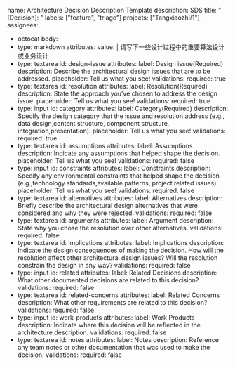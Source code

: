 name: Architecture Decision Description  Template
description: SDS
title: "[Decision]: "
labels: ["feature", "triage"]
projects: ["Tangxiaozhi/1"]
assignees:
  - octocat
body:
  - type: markdown
    attributes:
      value: |
        请写下一些设计过程中的重要算法设计或业务设计
  - type: textarea
    id: design-issue
    attributes:
      label: Design issue(Required)
      description: Describe the architectural design issues that are to be addressed.
      placeholder: Tell us what you see!
    validations:
      required: true
  - type: textarea
    id: resolution
    attributes:
      label: Resolution(Required)
      description: State the approach you’ve chosen to address the design issue.
      placeholder: Tell us what you see!
    validations:
      required: true
  - type: input
    id: category
    attributes:
      label: Category(Required)
      description: Specify the design category that the issue and resolution address (e.g., data design,content structure, component structure, integration,presentation).
      placeholder: Tell us what you see!
    validations:
      required: true
  - type: textarea
    id: assumptions
    attributes:
      label: Assumptions
      description: Indicate any assumptions that helped shape the decision.
      placeholder: Tell us what you see!
    validations:
      required: false
  - type: input
    id: constraints
    attributes:
      label: Constraints
      description: Specify any environmental constraints that helped shape the decision (e.g.,technology standards,available patterns, project related issues).
      placeholder: Tell us what you see!
    validations:
      required: false
  - type: textarea
    id: alternatives
    attributes:
      label: Alternatives
      description: Briefly describe the architectural design alternatives that were considered and why they were rejected.
    validations:
      required: false
  - type: textarea
    id: arguments
    attributes:
      label: Argument
      description: State why you chose the resolution over other alternatives.
    validations:
      required: false
  - type: textarea
    id: implications
    attributes:
      label: Implications
      description: Indicate the design consequences of making the decision. How will the resolution affect other architectural design issues? Will the resolution constrain the design in any way?
    validations:
      required: false
  - type: input
    id: related
    attributes:
      label: Related Decisions
      description: What other documented decisions are related to this decision?
    validations:
      required: false
  - type: textarea
    id: related-concerns
    attributes:
      label: Related Concerns
      description: What other requirements are related to this decision?
    validations:
      required: false
  - type: input
    id: work-products
    attributes:
      label: Work Products
      description: Indicate where this decision will be reflected in the architecture description.
    validations:
      required: false
  - type: textarea
    id: notes
    attributes:
      label: Notes
      description: Reference any team notes or other documentation that was used to make the decision.
    validations:
      required: false
